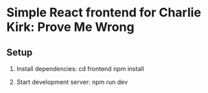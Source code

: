 # Simple React frontend for Charlie Kirk: Prove Me Wrong

## Setup

1. Install dependencies:
   cd frontend
   npm install

2. Start development server:
   npm run dev


